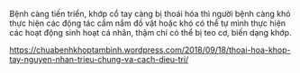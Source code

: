 Bệnh càng tiến triển, khớp cổ tay càng bị thoái hóa thì người bệnh càng khó thực hiện các động tác cầm nắm đồ vật hoặc khó có thể tự mình thực hiện các hoạt động sinh hoạt cá nhân, thậm chí có thể bị teo cơ, biến dạng khớp.




https://chuabenhkhoptambinh.wordpress.com/2018/09/18/thoai-hoa-khop-tay-nguyen-nhan-trieu-chung-va-cach-dieu-tri/
